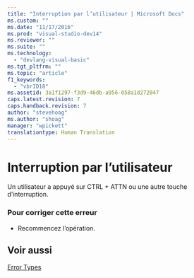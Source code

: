 ```yaml
---
title: "Interruption par l’utilisateur | Microsoft Docs"
ms.custom: ""
ms.date: "11/17/2016"
ms.prod: "visual-studio-dev14"
ms.reviewer: ""
ms.suite: ""
ms.technology: 
  - "devlang-visual-basic"
ms.tgt_pltfrm: ""
ms.topic: "article"
f1_keywords: 
  - "vbrID18"
ms.assetid: 3a1f1297-f3d9-46db-a956-058a1d272047
caps.latest.revision: 7
caps.handback.revision: 7
author: "stevehoag"
ms.author: "shoag"
manager: "wpickett"
translationtype: Human Translation
---
```

# Interruption par l’utilisateur
Un utilisateur a appuyé sur CTRL \+ ATTN ou une autre touche d’interruption.  
  
### Pour corriger cette erreur  
  
-   Recommencez l’opération.  
  
## Voir aussi  
 [Error Types](../../visual-basic/programming-guide/language-features/error-types.md)